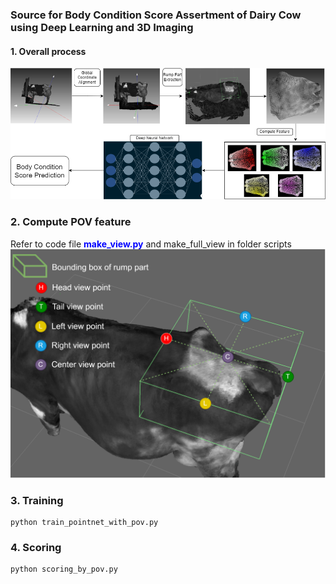 ### Source for Body Condition Score Assertment of Dairy Cow using Deep Learning and 3D Imaging

#### 1. Overall process
![image info](./media/overall.png)


### 2. Compute POV feature
Refer to code file <span style="color:blue">**make_view.py**</span> and make_full_view in folder scripts
![image info](./media/pov.png)

### 3. Training
```
python train_pointnet_with_pov.py
```

### 4. Scoring
```
python scoring_by_pov.py
```
